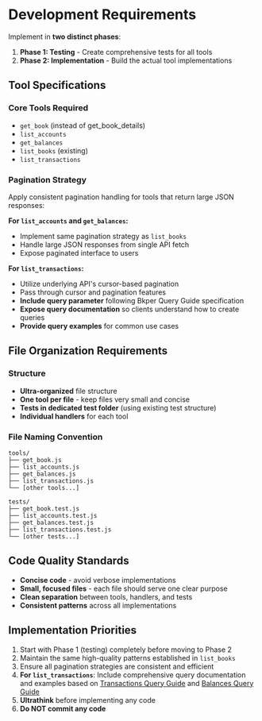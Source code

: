 # Development Requirements

Implement in **two distinct phases**:
1. **Phase 1: Testing** - Create comprehensive tests for all tools
2. **Phase 2: Implementation** - Build the actual tool implementations

## Tool Specifications

### Core Tools Required
- `get_book` (instead of get_book_details)
- `list_accounts` 
- `get_balances`
- `list_books` (existing)
- `list_transactions`

### Pagination Strategy
Apply consistent pagination handling for tools that return large JSON responses:

**For `list_accounts` and `get_balances`:**
- Implement same pagination strategy as `list_books`
- Handle large JSON responses from single API fetch
- Expose paginated interface to users

**For `list_transactions`:**
- Utilize underlying API's cursor-based pagination
- Pass through cursor and pagination features
- **Include query parameter** following Bkper Query Guide specification
- **Expose query documentation** so clients understand how to create queries
- **Provide query examples** for common use cases

## File Organization Requirements

### Structure
- **Ultra-organized** file structure
- **One tool per file** - keep files very small and concise
- **Tests in dedicated test folder** (using existing test structure)
- **Individual handlers** for each tool

### File Naming Convention
```
tools/
├── get_book.js
├── list_accounts.js
├── get_balances.js
├── list_transactions.js
└── [other tools...]

tests/
├── get_book.test.js
├── list_accounts.test.js
├── get_balances.test.js
├── list_transactions.test.js
└── [other tests...]
```

## Code Quality Standards
- **Concise code** - avoid verbose implementations
- **Small, focused files** - each file should serve one clear purpose
- **Clean separation** between tools, handlers, and tests
- **Consistent patterns** across all implementations

## Implementation Priorities
1. Start with Phase 1 (testing) completely before moving to Phase 2
2. Maintain the same high-quality patterns established in `list_books`
3. Ensure all pagination strategies are consistent and efficient
4. **For `list_transactions`**: Include comprehensive query documentation and examples based on [Transactions Query Guide](./transactions-query-guide.md) and [Balances Query Guide](./balances-query-guide.md)
5. **Ultrathink** before implementing any code
6. **Do NOT commit any code**